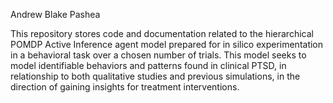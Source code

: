 Andrew Blake Pashea

This repository stores code and documentation related to the hierarchical POMDP Active Inference agent model prepared for in silico experimentation in a behavioral task over a chosen number of trials. This model seeks to model identifiable behaviors and patterns found in clinical PTSD, in relationship to both qualitative studies and previous simulations, in the direction of gaining insights for treatment interventions.
